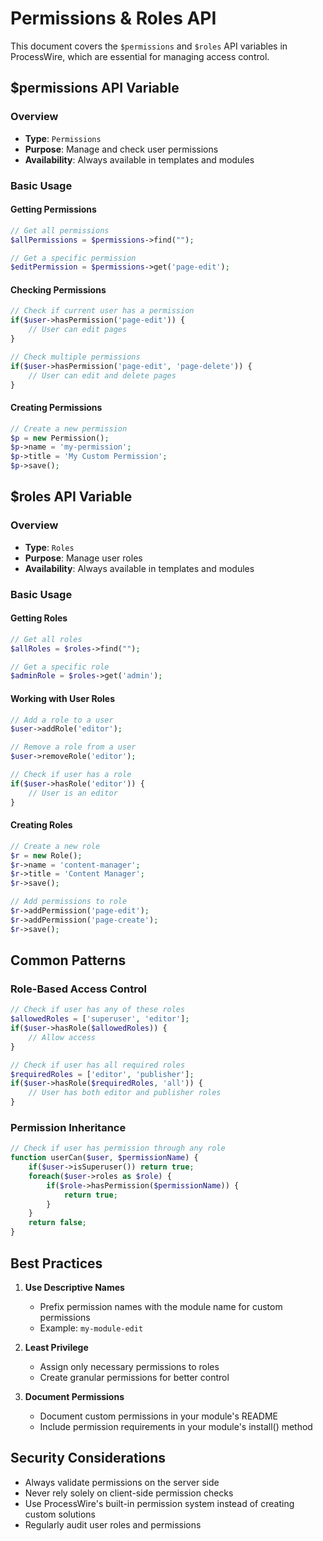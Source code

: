 # Permissions & Roles API

This document covers the `$permissions` and `$roles` API variables in ProcessWire, which are essential for managing access control.

## $permissions API Variable

### Overview
- **Type**: `Permissions`
- **Purpose**: Manage and check user permissions
- **Availability**: Always available in templates and modules

### Basic Usage

#### Getting Permissions
```php
// Get all permissions
$allPermissions = $permissions->find("");

// Get a specific permission
$editPermission = $permissions->get('page-edit');
```

#### Checking Permissions
```php
// Check if current user has a permission
if($user->hasPermission('page-edit')) {
    // User can edit pages
}

// Check multiple permissions
if($user->hasPermission('page-edit', 'page-delete')) {
    // User can edit and delete pages
}
```

#### Creating Permissions
```php
// Create a new permission
$p = new Permission();
$p->name = 'my-permission';
$p->title = 'My Custom Permission';
$p->save();
```

## $roles API Variable

### Overview
- **Type**: `Roles`
- **Purpose**: Manage user roles
- **Availability**: Always available in templates and modules

### Basic Usage

#### Getting Roles
```php
// Get all roles
$allRoles = $roles->find("");

// Get a specific role
$adminRole = $roles->get('admin');
```

#### Working with User Roles
```php
// Add a role to a user
$user->addRole('editor');

// Remove a role from a user
$user->removeRole('editor');

// Check if user has a role
if($user->hasRole('editor')) {
    // User is an editor
}
```

#### Creating Roles
```php
// Create a new role
$r = new Role();
$r->name = 'content-manager';
$r->title = 'Content Manager';
$r->save();

// Add permissions to role
$r->addPermission('page-edit');
$r->addPermission('page-create');
$r->save();
```

## Common Patterns

### Role-Based Access Control
```php
// Check if user has any of these roles
$allowedRoles = ['superuser', 'editor'];
if($user->hasRole($allowedRoles)) {
    // Allow access
}

// Check if user has all required roles
$requiredRoles = ['editor', 'publisher'];
if($user->hasRole($requiredRoles, 'all')) {
    // User has both editor and publisher roles
}
```

### Permission Inheritance
```php
// Check if user has permission through any role
function userCan($user, $permissionName) {
    if($user->isSuperuser()) return true;
    foreach($user->roles as $role) {
        if($role->hasPermission($permissionName)) {
            return true;
        }
    }
    return false;
}
```

## Best Practices

1. **Use Descriptive Names**
   - Prefix permission names with the module name for custom permissions
   - Example: `my-module-edit`

2. **Least Privilege**
   - Assign only necessary permissions to roles
   - Create granular permissions for better control

3. **Document Permissions**
   - Document custom permissions in your module's README
   - Include permission requirements in your module's install() method

## Security Considerations

- Always validate permissions on the server side
- Never rely solely on client-side permission checks
- Use ProcessWire's built-in permission system instead of creating custom solutions
- Regularly audit user roles and permissions
